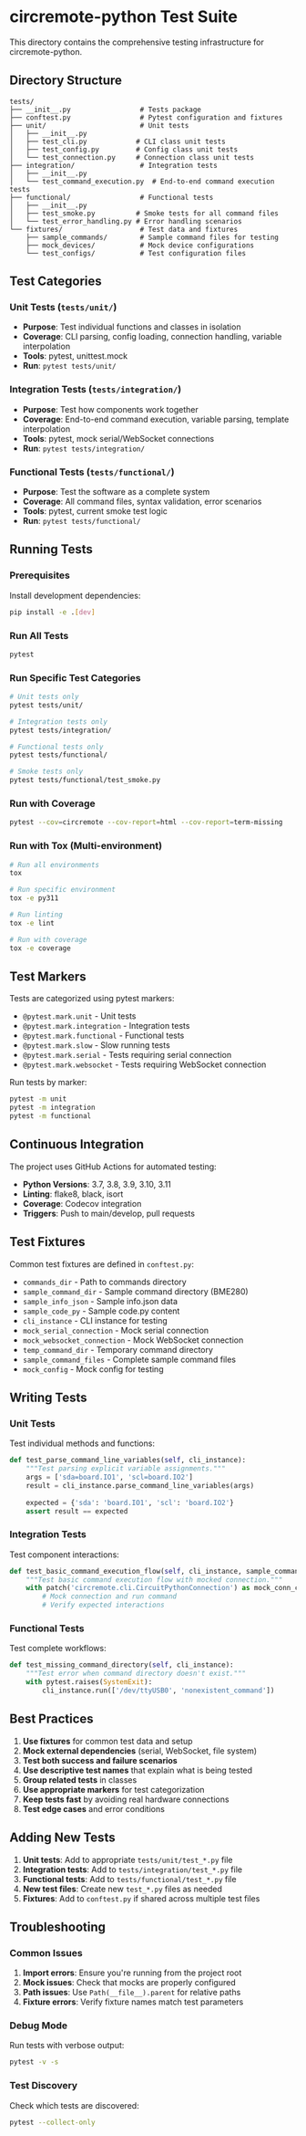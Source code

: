 # circremote-python Test Suite

This directory contains the comprehensive testing infrastructure for circremote-python.

## Directory Structure

```
tests/
├── __init__.py                 # Tests package
├── conftest.py                 # Pytest configuration and fixtures
├── unit/                       # Unit tests
│   ├── __init__.py
│   ├── test_cli.py            # CLI class unit tests
│   ├── test_config.py         # Config class unit tests
│   └── test_connection.py     # Connection class unit tests
├── integration/                # Integration tests
│   ├── __init__.py
│   └── test_command_execution.py  # End-to-end command execution tests
├── functional/                 # Functional tests
│   ├── __init__.py
│   ├── test_smoke.py          # Smoke tests for all command files
│   └── test_error_handling.py # Error handling scenarios
└── fixtures/                   # Test data and fixtures
    ├── sample_commands/        # Sample command files for testing
    ├── mock_devices/           # Mock device configurations
    └── test_configs/           # Test configuration files
```

## Test Categories

### Unit Tests (`tests/unit/`)
- **Purpose**: Test individual functions and classes in isolation
- **Coverage**: CLI parsing, config loading, connection handling, variable interpolation
- **Tools**: pytest, unittest.mock
- **Run**: `pytest tests/unit/`

### Integration Tests (`tests/integration/`)
- **Purpose**: Test how components work together
- **Coverage**: End-to-end command execution, variable parsing, template interpolation
- **Tools**: pytest, mock serial/WebSocket connections
- **Run**: `pytest tests/integration/`

### Functional Tests (`tests/functional/`)
- **Purpose**: Test the software as a complete system
- **Coverage**: All command files, syntax validation, error scenarios
- **Tools**: pytest, current smoke test logic
- **Run**: `pytest tests/functional/`

## Running Tests

### Prerequisites
Install development dependencies:
```bash
pip install -e .[dev]
```

### Run All Tests
```bash
pytest
```

### Run Specific Test Categories
```bash
# Unit tests only
pytest tests/unit/

# Integration tests only
pytest tests/integration/

# Functional tests only
pytest tests/functional/

# Smoke tests only
pytest tests/functional/test_smoke.py
```

### Run with Coverage
```bash
pytest --cov=circremote --cov-report=html --cov-report=term-missing
```

### Run with Tox (Multi-environment)
```bash
# Run all environments
tox

# Run specific environment
tox -e py311

# Run linting
tox -e lint

# Run with coverage
tox -e coverage
```

## Test Markers

Tests are categorized using pytest markers:

- `@pytest.mark.unit` - Unit tests
- `@pytest.mark.integration` - Integration tests  
- `@pytest.mark.functional` - Functional tests
- `@pytest.mark.slow` - Slow running tests
- `@pytest.mark.serial` - Tests requiring serial connection
- `@pytest.mark.websocket` - Tests requiring WebSocket connection

Run tests by marker:
```bash
pytest -m unit
pytest -m integration
pytest -m functional
```

## Continuous Integration

The project uses GitHub Actions for automated testing:

- **Python Versions**: 3.7, 3.8, 3.9, 3.10, 3.11
- **Linting**: flake8, black, isort
- **Coverage**: Codecov integration
- **Triggers**: Push to main/develop, pull requests

## Test Fixtures

Common test fixtures are defined in `conftest.py`:

- `commands_dir` - Path to commands directory
- `sample_command_dir` - Sample command directory (BME280)
- `sample_info_json` - Sample info.json data
- `sample_code_py` - Sample code.py content
- `cli_instance` - CLI instance for testing
- `mock_serial_connection` - Mock serial connection
- `mock_websocket_connection` - Mock WebSocket connection
- `temp_command_dir` - Temporary command directory
- `sample_command_files` - Complete sample command files
- `mock_config` - Mock config for testing

## Writing Tests

### Unit Tests
Test individual methods and functions:
```python
def test_parse_command_line_variables(self, cli_instance):
    """Test parsing explicit variable assignments."""
    args = ['sda=board.IO1', 'scl=board.IO2']
    result = cli_instance.parse_command_line_variables(args)
    
    expected = {'sda': 'board.IO1', 'scl': 'board.IO2'}
    assert result == expected
```

### Integration Tests
Test component interactions:
```python
def test_basic_command_execution_flow(self, cli_instance, sample_command_files):
    """Test basic command execution flow with mocked connection."""
    with patch('circremote.cli.CircuitPythonConnection') as mock_conn_class:
        # Mock connection and run command
        # Verify expected interactions
```

### Functional Tests
Test complete workflows:
```python
def test_missing_command_directory(self, cli_instance):
    """Test error when command directory doesn't exist."""
    with pytest.raises(SystemExit):
        cli_instance.run(['/dev/ttyUSB0', 'nonexistent_command'])
```

## Best Practices

1. **Use fixtures** for common test data and setup
2. **Mock external dependencies** (serial, WebSocket, file system)
3. **Test both success and failure scenarios**
4. **Use descriptive test names** that explain what is being tested
5. **Group related tests** in classes
6. **Use appropriate markers** for test categorization
7. **Keep tests fast** by avoiding real hardware connections
8. **Test edge cases** and error conditions

## Adding New Tests

1. **Unit tests**: Add to appropriate `tests/unit/test_*.py` file
2. **Integration tests**: Add to `tests/integration/test_*.py` file
3. **Functional tests**: Add to `tests/functional/test_*.py` file
4. **New test files**: Create new `test_*.py` files as needed
5. **Fixtures**: Add to `conftest.py` if shared across multiple test files

## Troubleshooting

### Common Issues

1. **Import errors**: Ensure you're running from the project root
2. **Mock issues**: Check that mocks are properly configured
3. **Path issues**: Use `Path(__file__).parent` for relative paths
4. **Fixture errors**: Verify fixture names match test parameters

### Debug Mode
Run tests with verbose output:
```bash
pytest -v -s
```

### Test Discovery
Check which tests are discovered:
```bash
pytest --collect-only
``` 